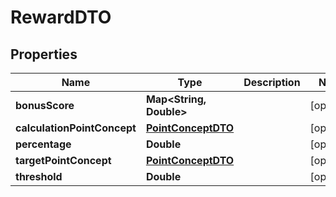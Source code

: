 
# RewardDTO

## Properties
Name | Type | Description | Notes
------------ | ------------- | ------------- | -------------
**bonusScore** | **Map&lt;String, Double&gt;** |  |  [optional]
**calculationPointConcept** | [**PointConceptDTO**](PointConceptDTO.md) |  |  [optional]
**percentage** | **Double** |  |  [optional]
**targetPointConcept** | [**PointConceptDTO**](PointConceptDTO.md) |  |  [optional]
**threshold** | **Double** |  |  [optional]



